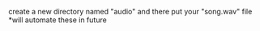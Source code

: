 create a new directory named "audio" and there put your "song.wav" file
*will automate these in future